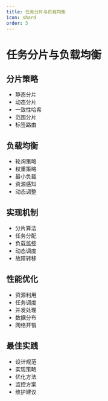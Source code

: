 ```yaml
---
title: 任务分片与负载均衡
icon: shard
order: 3
---
```


# 任务分片与负载均衡

## 分片策略
- 静态分片
- 动态分片
- 一致性哈希
- 范围分片
- 标签路由

## 负载均衡
- 轮询策略
- 权重策略
- 最小负载
- 资源感知
- 动态调整

## 实现机制
- 分片算法
- 任务分配
- 负载监控
- 动态调度
- 故障转移

## 性能优化
- 资源利用
- 任务调度
- 并发处理
- 数据分布
- 网络开销

## 最佳实践
- 设计规范
- 实现策略
- 优化方法
- 监控方案
- 维护建议
